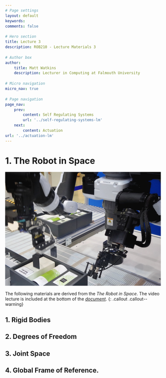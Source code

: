 ```yaml
---
# Page settings
layout: default
keywords:
comments: false

# Hero section
title: Lecture 3
description: ROB210 - Lecture Materials 3

# Author box
author:
    title: Matt Watkins
    description: Lecturer in Computing at Falmouth University

# Micro navigation
micro_nav: true
	
# Page navigation
page_nav:
    prev:
        content: Self Regulating Systems
        url: '../self-regulating-systems-lm'
    next:
        content: Actuation
url: '../actuation-lm'
---
```


# 1. The Robot in Space
![Hero Banner Image](images/robot-arm.jpg)

The following materials are derived from the *The Robot in Space*. The video lecture is included at the bottom of the [*document*](#video-lecture).
{: .callout .callout--warning}

## 1. Rigid Bodies
## 2. Degrees of Freedom
## 3. Joint Space
## 4. Global Frame of Reference.

<!--stackedit_data:
eyJoaXN0b3J5IjpbLTQ4MDU1OTg4OCwtMTc2OTkxNzc3MiwxMj
AzMDMzMjEwLDQ3OTg5OTQzNCwyMDMzMzQ2MzYyLDE1MTM0Nzk5
NTRdfQ==
-->
